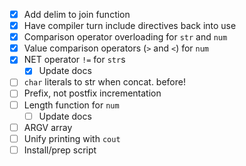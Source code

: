 - [x] Add delim to join function
- [x] Have compiler turn include directives back into use
- [x] Comparison operator overloading for `str` and `num`
- [x] Value comparison operators (`>` and `<`) for `num`
- [x] NET operator `!=` for `str`s
  - [x] Update docs
- [ ] `char` literals to str when concat. before!
- [ ] Prefix, not postfix incrementation
- [ ] Length function for `num`
  - [ ] Update docs
- [ ] ARGV array
- [ ] Unify printing with `cout`
- [ ] Install/prep script
